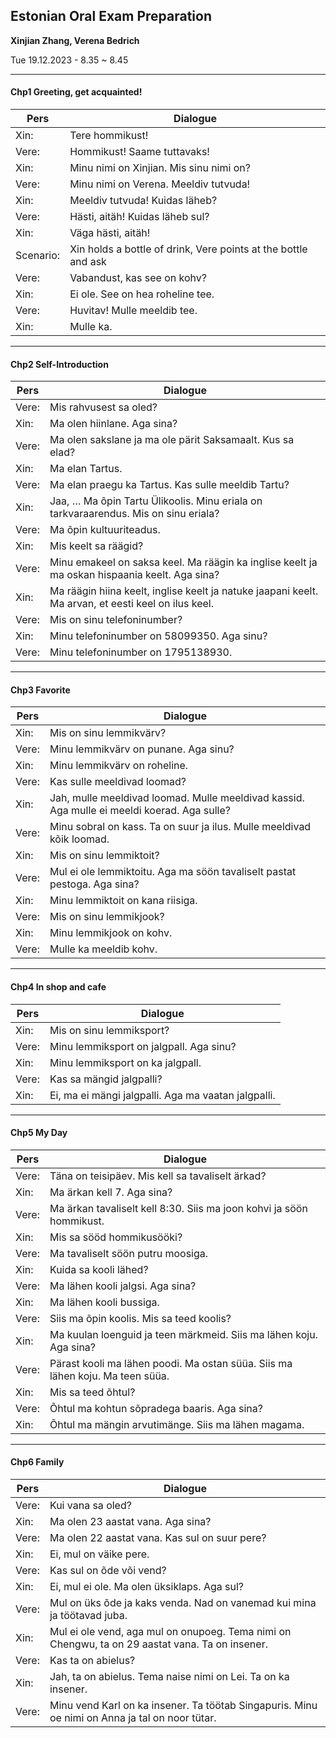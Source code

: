 ## Estonian Oral Exam Preparation

**Xinjian Zhang, Verena Bedrich**

Tue 19.12.2023 - 8.35 ~ 8.45    

----

#### Chp1 Greeting, get acquainted!

| Pers | Dialogue |
| ---- | ---- |
| Xin: | Tere hommikust! |
| Vere: | Hommikust! Saame tuttavaks! |
| Xin: | Minu nimi on Xinjian. Mis sinu nimi on? |
| Vere: | Minu nimi on Verena. Meeldiv tutvuda! |
| Xin: | Meeldiv tutvuda! Kuidas läheb? |
| Vere: | Hästi, aitäh! Kuidas läheb sul? |
| Xin: | Väga hästi, aitäh! |
| Scenario: | Xin holds a bottle of drink, Vere points at the bottle and ask |
| Vere: | Vabandust, kas see on kohv? |
| Xin: | Ei ole. See on hea roheline tee. |
| Vere: | Huvitav! Mulle meeldib tee. |
| Xin: | Mulle ka. |

----

#### Chp2 Self-Introduction

| Pers | Dialogue |
| ---- | ---- |
| Vere: | Mis rahvusest sa oled? |
| Xin: | Ma olen hiinlane. Aga sina? |
| Vere: | Ma olen sakslane ja ma ole pärit Saksamaalt. Kus sa elad? |
| Xin: | Ma elan Tartus. |
| Vere: | Ma elan praegu ka Tartus. Kas sulle meeldib Tartu? |
| Xin: | Jaa, …   Ma õpin Tartu Ülikoolis. Minu eriala on tarkvaraarendus. Mis on sinu eriala? |
| Vere: | Ma õpin kultuuriteadus. |
| Xin: | Mis keelt sa räägid? |
| Vere: | Minu emakeel on saksa keel. Ma räägin ka inglise keelt ja ma oskan hispaania keelt. Aga sina? |
| Xin: | Ma räägin hiina keelt, inglise keelt ja natuke jaapani keelt. Ma arvan, et eesti keel on ilus keel. |
| Vere: | Mis on sinu telefoninumber? |
| Xin: | Minu telefoninumber on 58099350. Aga sinu? |
| Vere: | Minu telefoninumber on 1795138930. |

----

#### Chp3 Favorite

| Pers | Dialogue |
| ---- | ---- |
| Xin: | Mis on sinu lemmikvärv? |
| Vere: | Minu lemmikvärv on punane. Aga sinu? |
| Xin: | Minu lemmikvärv on roheline. |
| Vere: | Kas sulle meeldivad loomad? |
| Xin: | Jah, mulle meeldivad loomad. Mulle meeldivad kassid. Aga mulle ei meeldi koerad. Aga sulle? |
| Vere: | Minu sobral on kass. Ta on suur ja ilus. Mulle meeldivad kõik loomad. |
| Xin: | Mis on sinu lemmiktoit? |
| Vere: | Mul ei ole lemmiktoitu. Aga ma söön tavaliselt pastat pestoga. Aga sina? |
| Xin: | Minu lemmiktoit on kana riisiga. |
| Vere: | Mis on sinu lemmikjook? |
| Xin: | Minu lemmikjook on kohv. |
| Vere: | Mulle ka meeldib kohv. |

----

#### Chp4 In shop and cafe

| Pers | Dialogue |
| ---- | ---- |
| Xin: | Mis on sinu lemmiksport? |
| Vere: | Minu lemmiksport on jalgpall. Aga sinu? |
| Xin: | Minu lemmiksport on ka jalgpall. |
| Vere: | Kas sa mängid jalgpalli? |
| Xin: | Ei, ma ei mängi jalgpalli. Aga ma vaatan jalgpalli. |

----

#### Chp5 My Day

| Pers | Dialogue |
| ---- | ---- |
| Vere: | Täna on teisipäev. Mis kell sa tavaliselt ärkad? |
| Xin: | Ma ärkan kell 7. Aga sina? |
| Vere: | Ma ärkan tavaliselt kell 8:30. Siis ma joon kohvi ja söön hommikust. |
| Xin: | Mis sa sööd hommikusööki? |
| Vere: | Ma tavaliselt söön putru moosiga. |
| Xin: | Kuida sa kooli lähed? |
| Vere: | Ma lähen kooli jalgsi. Aga sina? |
| Xin: | Ma lähen kooli bussiga. |
| Vere: | Siis ma õpin koolis. Mis sa teed koolis? |
| Xin: | Ma kuulan loenguid ja teen märkmeid. Siis ma lähen koju. Aga sina? |
| Vere: | Pärast kooli ma lähen poodi. Ma ostan süüa. Siis ma lähen koju. Ma teen süüa. |
| Xin: | Mis sa teed õhtul? |
| Vere: | Õhtul ma kohtun sõpradega baaris. Aga sina? |
| Xin: | Õhtul ma mängin arvutimänge. Siis ma lähen magama. |

----

#### Chp6 Family

| Pers | Dialogue |
| ---- | ---- |
| Vere: | Kui vana sa oled? |
| Xin: | Ma olen 23 aastat vana. Aga sina? |
| Vere: | Ma olen 22 aastat vana. Kas sul on suur pere? |
| Xin: | Ei, mul on väike pere. |
| Vere: | Kas sul on õde või vend? |
| Xin: | Ei, mul ei ole. Ma olen üksiklaps. Aga sul? |
| Vere: | Mul on üks õde ja kaks venda. Nad on vanemad kui mina ja töötavad juba. |
| Xin: | Mul ei ole vend, aga mul on onupoeg. Tema nimi on Chengwu, ta on 29 aastat vana. Ta on insener. |
| Vere: | Kas ta on abielus? |
| Xin: | Jah, ta on abielus. Tema naise nimi on Lei. Ta on ka insener. |
| Vere: | Minu vend Karl on ka insener. Ta töötab Singapuris. Minu oe nimi on Anna ja tal on noor tütar. |

